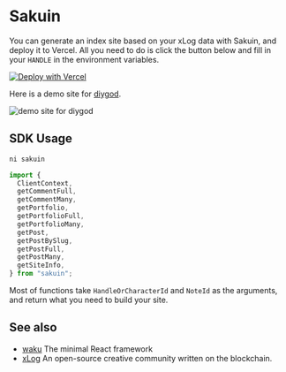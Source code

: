 # Sakuin

You can generate an index site based on your xLog data with Sakuin, and deploy it to Vercel.
All you need to do is click the button below and fill in your `HANDLE` in the environment variables.

[![Deploy with Vercel](https://vercel.com/button)](https://vercel.com/new/clone?repository-url=https%3A%2F%2Fgithub.com%2Fhyoban%2Fsakuin&env=HANDLE)

Here is a demo site for [diygod](https://diygod.cc).

![demo site for diygod](https://github.com/hyoban/hyoban.cc/assets/38493346/0ccff48f-6679-410b-9288-ae4f4cd0093d)

## SDK Usage

```sh
ni sakuin
```

```js
import {
  ClientContext,
  getCommentFull,
  getCommentMany,
  getPortfolio,
  getPortfolioFull,
  getPortfolioMany,
  getPost,
  getPostBySlug,
  getPostFull,
  getPostMany,
  getSiteInfo,
} from "sakuin";
```

Most of functions take `HandleOrCharacterId` and `NoteId` as the arguments, and return what you need to build your site.

## See also

- [waku](https://waku.gg) The minimal React framework
- [xLog](https://xlog.app) An open-source creative community written on the blockchain.
